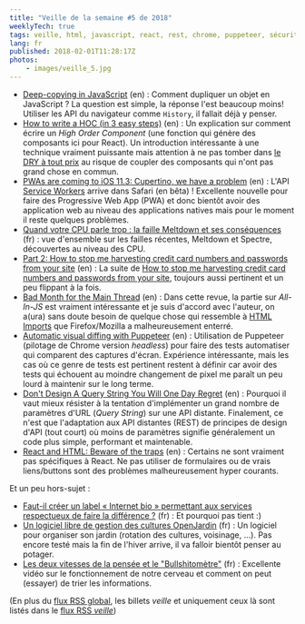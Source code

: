 ```yaml
---
title: "Veille de la semaine #5 de 2018"
weeklyTech: true
tags: veille, html, javascript, react, rest, chrome, puppeteer, sécurité, pwa
lang: fr
published: 2018-02-01T11:28:17Z
photos:
    - images/veille_5.jpg
---
```

* [Deep-copying in JavaScript](https://dassur.ma/things/deep-copy/) (en)&nbsp;: Comment dupliquer un objet en JavaScript ? La question est simple, la réponse l'est beaucoup moins! Utiliser les API du navigateur comme `History`, il fallait déjà y penser. 
* [How to write a HOC (in 3 easy steps)](https://paulgray.net/how-to-write-a-hoc/) (en)&nbsp;: Un explication sur comment écrire un *High Order Component* (une fonction qui génère des composants ici pour React). Un introduction intéressante à une technique vraiment puissante mais attention à ne pas tomber dans [le DRY à tout prix](https://hackernoon.com/this-is-not-the-dry-you-are-looking-for-a316ed3f445f) au risque de coupler des composants qui n'ont pas grand chose en commun.
* [PWAs are coming to iOS 11.3: Cupertino, we have a problem](https://medium.com/@firt/pwas-are-coming-to-ios-11-3-cupertino-we-have-a-problem-2ff49fd7d6ea) (en)&nbsp;: L'API [Service Workers](https://developer.mozilla.org/en-US/docs/Web/API/Service_Worker_API/Using_Service_Workers) arrive dans Safari (en bêta) ! Excellente nouvelle pour faire des Progressive Web App (PWA) et donc bientôt avoir des application web au niveau des applications natives mais pour le moment il reste quelques problèmes.
* [Quand votre CPU parle trop : la faille Meltdown et ses conséquences](https://blog.octo.com/quand-votre-cpu-parle-trop-la-faille-meltdown-et-ses-consequences/) (fr)&nbsp;: vue d'ensemble sur les failles récentes, Meltdown et Spectre, découvertes au niveau des CPU.
* [Part 2: How to stop me harvesting credit card numbers and passwords from your site](https://hackernoon.com/part-2-how-to-stop-me-harvesting-credit-card-numbers-and-passwords-from-your-site-844f739659b9) (en)&nbsp;: La suite de [How to stop me harvesting credit card numbers and passwords from your site](https://hackernoon.com/im-harvesting-credit-card-numbers-and-passwords-from-your-site-here-s-how-9a8cb347c5b5), toujours aussi pertinent et un peu flippant à la fois.
* [Bad Month for the Main Thread](https://daverupert.com/2018/01/bad-month-for-the-main-thread/) (en)&nbsp;: Dans cette revue, la partie sur *All-In-JS* est vraiment intéressante et je suis d'accord avec l'auteur, on a(ura) sans doute besoin de quelque chose qui ressemble à [HTML Imports](https://www.w3.org/TR/html-imports/) que Firefox/Mozilla a malheureusement enterré.
* [Automatic visual diffing with Puppeteer](https://meowni.ca/posts/2017-puppeteer-tests/) (en)&nbsp;: Utilisation de Puppeteer (pilotage de Chrome version *headless*) pour faire des tests automatiser qui comparent des captures d'écran. Expérience intéressante, mais les cas où ce genre de tests est pertinent restent à définir car avoir des tests qui échouent au moindre changement de pixel me paraît un peu lourd à maintenir sur le long terme.
* [Don't Design A Query String You Will One Day Regret](http://www.bizcoder.com/don-t-design-a-query-string-you-will-one-day-regret) (en)&nbsp;: Pourquoi il vaut mieux résister à la tentation d'implémenter un grand nombre de paramètres d'URL (*Query String*) sur une API distante. Finalement, ce n'est que l'adaptation aux API distantes (REST) de principes de design d'API (tout court) où moins de paramètres signifie généralement un code plus simple, performant et maintenable.
* [React and HTML: Beware of the traps](http://blog.theodo.fr/2018/01/react-html-beware-traps/) (en)&nbsp;: Certains ne sont vraiment pas spécifiques à React. Ne pas utiliser de formulaires ou de vrais liens/buttons sont des problèmes malheureusement hyper courants.

Et un peu hors-sujet&nbsp;:

* [Faut-il créer un label « Internet bio » permettant aux services respectueux de faire la différence ?](https://www.nextinpact.com/news/106043-faut-il-creer-label-internet-bio-permettant-aux-services-respectueux-faire-difference.htm) (fr)&nbsp;: Et pourquoi pas tient :)
* [Un logiciel libre de gestion des cultures OpenJardin](https://linuxfr.org/news/un-logiciel-libre-de-gestion-des-cultures-openjardin) (fr)&nbsp;: Un logiciel pour organiser son jardin (rotation des cultures, voisinage, …). Pas encore testé mais la fin de l'hiver arrive, il va falloir bientôt penser au potager.
* [Les deux vitesses de la pensée et le "Bullshitomètre"](https://www.youtube.com/watch?v=eLLIm-GpJh4&list=WL&index=18) (fr)&nbsp;: Excellente vidéo sur le fonctionnement de notre cerveau et comment on peut (essayer) de trier les informations.

(En plus du [flux RSS global](/rss.xml), les billets *veille*
et uniquement ceux là sont listés dans le [flux RSS *veille*](/rss/veille.xml))
